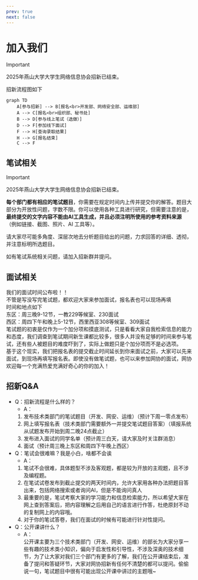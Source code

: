 ```yaml
---
prev: true
next: false
---
```


# 加入我们

> [!IMPORTANT]
> 2025年燕山大学大学生网络信息协会招新已结束。

招新流程图如下

```mermaid
graph TD
    A[参与招新] --> B[报名<br>开发部、网络安全部、运维部]
    A --> C[报名<br>组织部、秘书处]
    B --> D[参与线上笔试（选做）]
    D --> F[参加线下面试]
    F --> H[查询录取结果]
    H --> G[报名结束]
    C --> F
```

## 笔试相关

> [!IMPORTANT]
> 2025年燕山大学大学生网络信息协会招新已结束。

**每个部门都有相应的笔试题目**，你需要在规定时间内上传并提交你的解答。题目大部分为开放性问题，字数不限。你可以使用各种工具进行研究，但需要注意的是，**最终提交的文字内容不能由AI工具生成，并且必须注明所使用的参考资料来源**（例如链接、截图、照片、AI 工具等）。

请大家尽可能多角度、深层次地去分析题目给出的问题，力求回答的详细、透彻，并注意标明所选题目。

如有笔试系统相关问题，请加入招新群并提问。

## 面试相关

我们的面试时间公布啦！！  
不管是写没写完笔试题，都欢迎大家来参加面试，报名表也可以现场再填  
时间和地点如下  
东区：周三晚9-12节，一教229等候室、230面试  
西区：周四下午和晚上5-12节，西里西亚308等候室、309面试  
笔试题的初衷是仅作为一个加分项和摸底测试，只是看看大家自我检索信息的能力和态度，我们调查到笔试期间新生课都比较多，很多人并没有足够的时间来参与笔试，还有些人被题目的难度吓到了，实际上做题只是个加分项而不是必选项。  
基于这个现实，我们把报名表的提交截止时间延长到你来面试之前，大家可以先来面试，到现场再填写报名表。即使没有做笔试题，也可以来参加网协的面试，网协欢迎每一个充满热爱充满好奇心的你的加入！  

## 招新Q&A

- Q：招新流程是什么样的？
  - A：
  1. 发布技术类部门的笔试题目（开发、网安、运维）（预计下周一零点发布）  
  2. 网上填写报名表（技术类部门需要额外一并提交笔试题目答案）（填报系统从试题发布开始到周二晚24点截止）  
  3. 发布进入面试的同学名单（预计周三白天，请大家及时关注群消息）  
  4. 面试（预计周三晚上东区和周四下午晚上西区）  
- Q：笔试会很难嘛？我是小白，啥都不会诶
  - A：  
   1. 笔试不会很难，具体题型不涉及客观题，都是较为开放的主观题，且不涉及编程题。  
   2. 在笔试试卷发布到截止提交的两天时间内，允许大家用各种办法把题目答出来，包括网络搜索或者询问AI，但是不能询问真人  
   3. 最重要的是，笔试考察大家的学习能力和信息检索能力，所以希望大家在网上查到答案后，把内容理解之后用自己的语言进行作答，杜绝原封不动的复制网上的内容哦。  
   4. 对于你的笔试答卷，我们在面试的时候有可能进行针对性提问。  
- Q：公开课讲什么？
  - A：  
  公开课主要为三个技术类部门（开发、网安、运维）的部长为大家分享一些有趣的技术类小知识，偏向于启发性和引导性，不涉及深奥的技术细节，为了让大家对我们三个部门有更多的了解，我们在公开课结束后，准备了提问和答疑环节，大家对网协招新有任何不清楚的都可以提问。偷偷说一句，笔试题目中很有可能出现公开课中讲过的主题哦~
